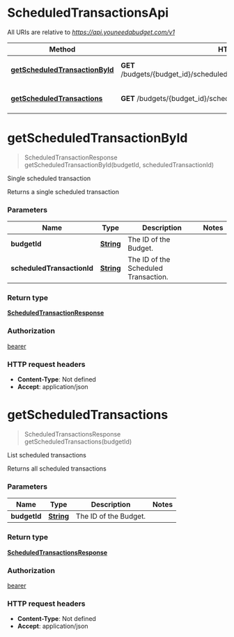 # ScheduledTransactionsApi

All URIs are relative to *https://api.youneedabudget.com/v1*

Method | HTTP request | Description
------------- | ------------- | -------------
[**getScheduledTransactionById**](ScheduledTransactionsApi.md#getScheduledTransactionById) | **GET** /budgets/{budget_id}/scheduled_transactions/{scheduled_transaction_id} | Single scheduled transaction
[**getScheduledTransactions**](ScheduledTransactionsApi.md#getScheduledTransactions) | **GET** /budgets/{budget_id}/scheduled_transactions | List scheduled transactions


<a name="getScheduledTransactionById"></a>
# **getScheduledTransactionById**
> ScheduledTransactionResponse getScheduledTransactionById(budgetId, scheduledTransactionId)

Single scheduled transaction

Returns a single scheduled transaction

### Parameters

Name | Type | Description  | Notes
------------- | ------------- | ------------- | -------------
 **budgetId** | [**String**](.md)| The ID of the Budget. | 
 **scheduledTransactionId** | [**String**](.md)| The ID of the Scheduled Transaction. | 

### Return type

[**ScheduledTransactionResponse**](ScheduledTransactionResponse.md)

### Authorization

[bearer](../README.md#bearer)

### HTTP request headers

 - **Content-Type**: Not defined
 - **Accept**: application/json

<a name="getScheduledTransactions"></a>
# **getScheduledTransactions**
> ScheduledTransactionsResponse getScheduledTransactions(budgetId)

List scheduled transactions

Returns all scheduled transactions

### Parameters

Name | Type | Description  | Notes
------------- | ------------- | ------------- | -------------
 **budgetId** | [**String**](.md)| The ID of the Budget. | 

### Return type

[**ScheduledTransactionsResponse**](ScheduledTransactionsResponse.md)

### Authorization

[bearer](../README.md#bearer)

### HTTP request headers

 - **Content-Type**: Not defined
 - **Accept**: application/json

